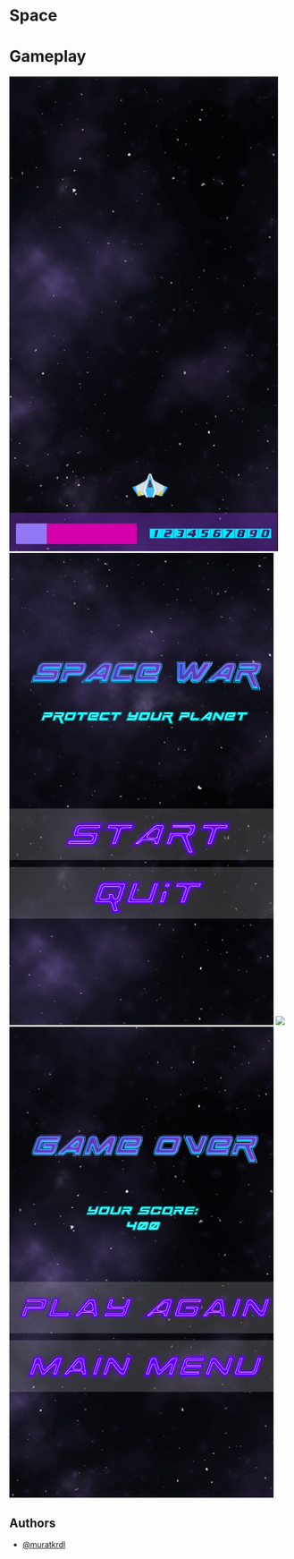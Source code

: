 
# Space


# Gameplay

<img src="https://github.com/muratkrdl/Space/blob/main/Picture.png" width="auto">

<img src="https://github.com/muratkrdl/Space/blob/main/MainMenu.png" width="auto">

<img src="https://github.com/muratkrdl/Space/blob/main/Gameplay.gif" width="auto">

<img src="https://github.com/muratkrdl/Space/blob/main/GameOver.png" width="auto">

## Authors

- [@muratkrdl](https://github.com/muratkrdl)

